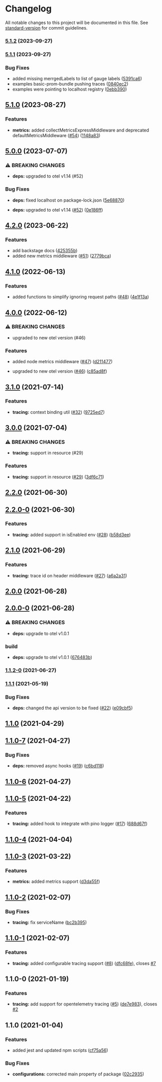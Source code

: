 # Changelog

All notable changes to this project will be documented in this file. See [standard-version](https://github.com/conventional-changelog/standard-version) for commit guidelines.

### [5.1.2](https://github.com/MapColonies/telemetry/compare/v5.1.1...v5.1.2) (2023-09-27)

### [5.1.1](https://github.com/MapColonies/telemetry/compare/v5.1.0...v5.1.1) (2023-09-27)


### Bug Fixes

* added missing merrgedLabels to list of gauge labels ([5391ca6](https://github.com/MapColonies/telemetry/commit/5391ca65c15f5f79d26013d1afec3440ae0ce546))
* examples basic-prom-bundle pushing traces ([0840ec2](https://github.com/MapColonies/telemetry/commit/0840ec254e87c0f43ba4db5a2e5b8b01c74f5663))
* examples were pointing to localhost registry ([0ebb390](https://github.com/MapColonies/telemetry/commit/0ebb390674ec3249e19d7c5421bd2c98ba401549))

## [5.1.0](https://github.com/MapColonies/telemetry/compare/v5.0.0...v5.1.0) (2023-08-27)


### Features

* **metrics:** added collectMetricsExpressMiddleware and deprecated defaultMetricsMiddleware ([#54](https://github.com/MapColonies/telemetry/issues/54)) ([1148a83](https://github.com/MapColonies/telemetry/commit/1148a83bc516a8122762a859c77a32d3fd55e746))

## [5.0.0](https://github.com/MapColonies/telemetry/compare/v4.2.0...v5.0.0) (2023-07-07)


### ⚠ BREAKING CHANGES

* **deps:** upgraded to otel v1.14 (#52)

### Bug Fixes

* **deps:** fixed localhost on package-lock.json ([5e68870](https://github.com/MapColonies/telemetry/commit/5e6887027ab26b443b49f9f124c6280c50629cdc))


* **deps:** upgraded to otel v1.14 ([#52](https://github.com/MapColonies/telemetry/issues/52)) ([0e186ff](https://github.com/MapColonies/telemetry/commit/0e186ffeebc09a287186543463d10c8b7ebf9a3d))

## [4.2.0](https://github.com/MapColonies/telemetry/compare/v4.1.0...v4.2.0) (2023-06-22)


### Features

* add backstage docs ([425355b](https://github.com/MapColonies/telemetry/commit/425355b08bfb5887118d571db4f51f4020e55365))
* added new metrics middleware ([#51](https://github.com/MapColonies/telemetry/issues/51)) ([2779bca](https://github.com/MapColonies/telemetry/commit/2779bca27c3869087d94db5cdee1713ff1505934))

## [4.1.0](https://github.com/MapColonies/telemetry/compare/v4.0.0...v4.1.0) (2022-06-13)


### Features

* added functions to simplify ignoring request paths ([#48](https://github.com/MapColonies/telemetry/issues/48)) ([4e1f13a](https://github.com/MapColonies/telemetry/commit/4e1f13a20596384518e96986612fd5d9d7f9b962))

## [4.0.0](https://github.com/MapColonies/telemetry/compare/v3.1.0...v4.0.0) (2022-06-12)


### ⚠ BREAKING CHANGES

* upgraded to new otel version (#46)

### Features

* added node metrics middleware ([#47](https://github.com/MapColonies/telemetry/issues/47)) ([d211477](https://github.com/MapColonies/telemetry/commit/d21147717caedab13dbdc0074284a2a587fe375d))


* upgraded to new otel version ([#46](https://github.com/MapColonies/telemetry/issues/46)) ([c85ad8f](https://github.com/MapColonies/telemetry/commit/c85ad8fe6e665f428365f4cbb4314772755d4367))

## [3.1.0](https://github.com/MapColonies/telemetry/compare/v3.0.0...v3.1.0) (2021-07-14)


### Features

* **tracing:** context binding util ([#32](https://github.com/MapColonies/telemetry/issues/32)) ([9725ed7](https://github.com/MapColonies/telemetry/commit/9725ed7141994c3264a3016e642ca842f0d042a4))

## [3.0.0](https://github.com/MapColonies/telemetry/compare/v2.2.0...v3.0.0) (2021-07-04)


### ⚠ BREAKING CHANGES

* **tracing:** support in resource (#29)

### Features

* **tracing:** support in resource ([#29](https://github.com/MapColonies/telemetry/issues/29)) ([3df6c71](https://github.com/MapColonies/telemetry/commit/3df6c71f4d07b62da7cdfb1196dc6aa13ed6066d))

## [2.2.0](https://github.com/MapColonies/telemetry/compare/v2.2.0-0...v2.2.0) (2021-06-30)

## [2.2.0-0](https://github.com/MapColonies/telemetry/compare/v2.1.0...v2.2.0-0) (2021-06-30)


### Features

* **tracing:** added support in isEnabled env ([#28](https://github.com/MapColonies/telemetry/issues/28)) ([b58d3ee](https://github.com/MapColonies/telemetry/commit/b58d3ee1c0cfab28a39ec421621867d8dc0b798a))

## [2.1.0](https://github.com/MapColonies/telemetry/compare/v2.0.0...v2.1.0) (2021-06-29)


### Features

* **tracing:** trace id on header middleware ([#27](https://github.com/MapColonies/telemetry/issues/27)) ([a6a2a31](https://github.com/MapColonies/telemetry/commit/a6a2a31cebce3378d37fee1ebabd34261606de8e))

## [2.0.0](https://github.com/MapColonies/telemetry/compare/v2.0.0-0...v2.0.0) (2021-06-28)

## [2.0.0-0](https://github.com/MapColonies/telemetry/compare/v1.1.2-0...v2.0.0-0) (2021-06-28)


### ⚠ BREAKING CHANGES

* **deps:** upgrade to otel v1.0.1

### build

* **deps:** upgrade to otel v1.0.1 ([676483b](https://github.com/MapColonies/telemetry/commit/676483bb685b3bea7afa211af9b88a29b455177b))

### [1.1.2-0](https://github.com/MapColonies/telemetry/compare/v1.1.1...v1.1.2-0) (2021-06-27)

### [1.1.1](https://github.com/MapColonies/telemetry/compare/v1.1.0...v1.1.1) (2021-05-19)


### Bug Fixes

* **deps:** changed the api version to be fixed ([#22](https://github.com/MapColonies/telemetry/issues/22)) ([e09cbf5](https://github.com/MapColonies/telemetry/commit/e09cbf5d879f7611c7dd2a7d967b72fedfb5aecc))

## [1.1.0](https://github.com/MapColonies/telemetry/compare/v1.1.0-7...v1.1.0) (2021-04-29)

## [1.1.0-7](https://github.com/MapColonies/telemetry/compare/v1.1.0-6...v1.1.0-7) (2021-04-27)


### Bug Fixes

* **deps:** removed async hooks ([#19](https://github.com/MapColonies/telemetry/issues/19)) ([c6bd118](https://github.com/MapColonies/telemetry/commit/c6bd118f1cd85059c3dcef02d7c36aaca8d91a15))

## [1.1.0-6](https://github.com/MapColonies/telemetry/compare/v1.1.0-5...v1.1.0-6) (2021-04-27)

## [1.1.0-5](https://github.com/MapColonies/telemetry/compare/v1.1.0-4...v1.1.0-5) (2021-04-22)


### Features

* **tracing:** added hook to integrate with pino logger ([#17](https://github.com/MapColonies/telemetry/issues/17)) ([688d67f](https://github.com/MapColonies/telemetry/commit/688d67f299c9327726a9603c11cd55d33af44cdc))

## [1.1.0-4](https://github.com/MapColonies/telemetry/compare/v1.1.0-3...v1.1.0-4) (2021-04-04)

## [1.1.0-3](https://github.com/MapColonies/telemetry/compare/v1.1.0-2...v1.1.0-3) (2021-03-22)


### Features

* **metrics:** added metrics support ([d3da55f](https://github.com/MapColonies/telemetry/commit/d3da55fd3390ab072f006667bf86909a2b808d56))

## [1.1.0-2](https://github.com/MapColonies/telemetry/compare/v1.1.0-1...v1.1.0-2) (2021-02-07)


### Bug Fixes

* **tracing:** fix serviceName ([bc2b395](https://github.com/MapColonies/telemetry/commit/bc2b39523740d9a6e8cae31ea75a6075f7939b87))

## [1.1.0-1](https://github.com/MapColonies/telemetry/compare/v1.1.0-0...v1.1.0-1) (2021-02-07)


### Features

* **tracing:** added configurable tracing support ([#8](https://github.com/MapColonies/telemetry/issues/8)) ([dfc68fe](https://github.com/MapColonies/telemetry/commit/dfc68fea3718f4094e976b6c96c01a10f33cb718)), closes [#7](https://github.com/MapColonies/telemetry/issues/7)

## 1.1.0-0 (2021-01-19)


### Features

* **tracing:** add support for opentelemetry tracing ([#5](https://github.com/MapColonies/telemetry/issues/5)) ([de7e983](https://github.com/MapColonies/telemetry/commit/de7e983b6caa98520bd989d1d0705e7e8cc70edb)), closes [#2](https://github.com/MapColonies/telemetry/issues/2)

## 1.1.0 (2021-01-04)


### Features

* added jest and updated npm scripts ([cf75a56](https://github.com/MapColonies/ts-npm-package-boilerplate/commit/cf75a567f51824081771739d772384f1d7d7ef98))


### Bug Fixes

* **configurations:** corrected main property of package ([02c2935](https://github.com/MapColonies/ts-npm-package-boilerplate/commit/02c293510df9c5f5b626113a742788255322058c))
